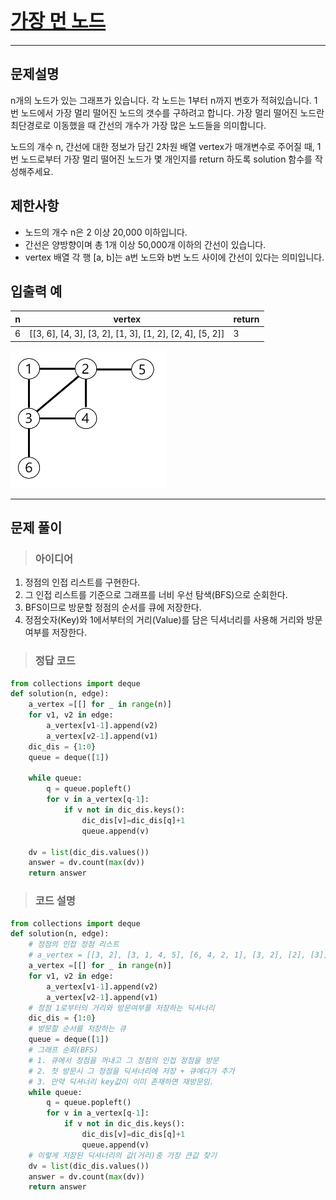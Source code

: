 
<h1><strong ><a href="https://programmers.co.kr/learn/courses/30/lessons/49189" style="font-size:30px;">가장 먼 노드</a></strong></h1>
<hr>

## 문제설명
n개의 노드가 있는 그래프가 있습니다. 각 노드는 1부터 n까지 번호가 적혀있습니다. 1번 노드에서 가장 멀리 떨어진 노드의 갯수를 구하려고 합니다. 가장 멀리 떨어진 노드란 최단경로로 이동했을 때 간선의 개수가 가장 많은 노드들을 의미합니다.   

노드의 개수 n, 간선에 대한 정보가 담긴 2차원 배열 vertex가 매개변수로 주어질 때, 1번 노드로부터 가장 멀리 떨어진 노드가 몇 개인지를 return 하도록 solution 함수를 작성해주세요.

## 제한사항  
- 노드의 개수 n은 2 이상 20,000 이하입니다.
- 간선은 양방향이며 총 1개 이상 50,000개 이하의 간선이 있습니다.
- vertex 배열 각 행 [a, b]는 a번 노드와 b번 노드 사이에 간선이 있다는 의미입니다.

## 입출력 예
|n|vertex|return|
|---|---|---|
|6|[[3, 6], [4, 3], [3, 2], [1, 3], [1, 2], [2, 4], [5, 2]]|3|
<img src="Reference_img/가장먼노드1.png" width='250' height='220'>
<hr>

## 문제 풀이

> ### 아이디어
1. 정점의 인접 리스트를 구현한다.
2. 그 인접 리스트를 기준으로 그래프를 너비 우선 탐색(BFS)으로 순회한다.
3. BFS이므로 방문할 정점의 순서를 큐에 저장한다.
4. 정점숫자(Key)와 1에서부터의 거리(Value)를 담은 딕셔너리를 사용해 거리와 방문여부를 저장한다.

> ### 정답 코드
```python
from collections import deque
def solution(n, edge):
    a_vertex =[[] for _ in range(n)]
    for v1, v2 in edge:
        a_vertex[v1-1].append(v2)
        a_vertex[v2-1].append(v1)
    dic_dis = {1:0}
    queue = deque([1])

    while queue:
        q = queue.popleft()
        for v in a_vertex[q-1]:
            if v not in dic_dis.keys():
                dic_dis[v]=dic_dis[q]+1
                queue.append(v)

    dv = list(dic_dis.values())
    answer = dv.count(max(dv))
    return answer
```

> ### 코드 설명
```python
from collections import deque
def solution(n, edge):
    # 정점의 인접 정점 리스트
    # a_vertex = [[3, 2], [3, 1, 4, 5], [6, 4, 2, 1], [3, 2], [2], [3]]
    a_vertex =[[] for _ in range(n)]
    for v1, v2 in edge:
        a_vertex[v1-1].append(v2)
        a_vertex[v2-1].append(v1)
    # 정점 1로부터의 거리와 방문여부를 저장하는 딕셔너리
    dic_dis = {1:0}
    # 방문할 순서를 저장하는 큐
    queue = deque([1])
    # 그래프 순회(BFS)
    # 1. 큐에서 정점을 꺼내고 그 정점의 인접 정점을 방문
    # 2. 첫 방문시 그 정점을 딕셔너리에 저장 + 큐에다가 추가
    # 3. 만약 딕셔너리 key값이 이미 존재하면 재방문임.
    while queue:
        q = queue.popleft()
        for v in a_vertex[q-1]:
            if v not in dic_dis.keys():
                dic_dis[v]=dic_dis[q]+1
                queue.append(v)
    # 이렇게 저장된 딕셔너리의 값(거리)중 가장 큰값 찾기
    dv = list(dic_dis.values())
    answer = dv.count(max(dv))
    return answer
```
